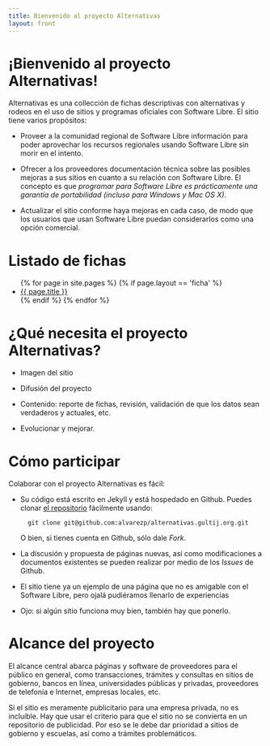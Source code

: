 ```yaml
---
title: Bienvenido al proyecto Alternativas
layout: front
---
```


# ¡Bienvenido al proyecto Alternativas!

Alternativas es una collección de fichas descriptivas con alternativas y rodeos en el uso de sitios y programas oficiales con Software Libre. El sitio tiene varios propósitos:

* Proveer a la comunidad regional de Software Libre información para poder aprovechar los recursos regionales usando Software Libre sin morir en el intento.

* Ofrecer a los proveedores documentación técnica sobre las posibles mejoras a sus sitios en cuanto a su relación con Software Libre. El concepto es que *programar para Software Libre es prácticamente una garantía de portabilidad (incluso para Windows y Mac OS X)*.

* Actualizar el sitio conforme haya mejoras en cada caso, de modo que los usuarios que usan Software Libre puedan considerarlos como una opción comercial.

# Listado de fichas

<!-- Listado de páginas  -->
<ul class="paginas-listado">
{% for page in site.pages %}
	{% if page.layout == 'ficha' %}
	<li class="paginas-listado-entrada">
		<a href="{{ site.url }}{{ page.url }}">
			{{ page.title }}
		</a>
	</li>
	{% endif %}
{% endfor %}
</ul>

# ¿Qué necesita el proyecto Alternativas?

* Imagen del sitio

* Difusión del proyecto

* Contenido: reporte de fichas, revisión, validación de que los datos sean verdaderos y actuales, etc.

* Evolucionar y mejorar.

# Cómo participar

Colaborar con el proyecto Alternativas es fácil:

* Su código está escrito en Jekyll y está hospedado en Github. Puedes clonar [el repositorio](http://www.github.com/alvarezp/alternativas.gultij.org/) fácilmente usando:

		git clone git@github.com:alvarezp/alternativas.gultij.org.git

  O bien, si tienes cuenta en Github, sólo dale *Fork*.

* La discusión y propuesta de páginas nuevas, así como modificaciones a documentos existentes se pueden realizar por medio de los *Issues* de Github.

* El sitio tiene ya un ejemplo de una página que no es amigable con el Software Libre, pero ojalá pudiéramos llenarlo de experiencias

* Ojo: si algún sitio funciona muy bien, también hay que ponerlo.

# Alcance del proyecto

El alcance central abarca páginas y software de proveedores para el público en general, como transacciones, trámites y consultas en sitios de gobierno, bancos en línea, universidades públicas y privadas, proveedores de telefonía e Internet, empresas locales, etc.

Si el sitio es meramente publicitario para una empresa privada, no es incluíble. Hay que usar el criterio para que el sitio no se convierta en un repositorio de publicidad. Por eso se le debe dar prioridad a sitios de gobierno y escuelas, así como a trámites problemáticos.

